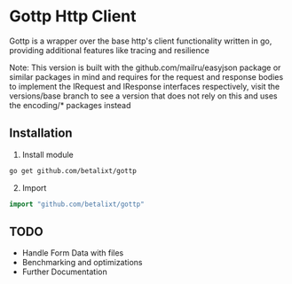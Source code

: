 # Gottp Http Client
Gottp is a wrapper over the base http's client functionality written in go,
providing additional features like tracing and resilience

Note: This version is built with the github.com/mailru/easyjson package or
similar packages in mind and requires for the request and response bodies to
implement the IRequest and IResponse interfaces respectively, visit the 
versions/base branch to see a version that does not rely on this and uses the
encoding/* packages instead


## Installation
1. Install module
```sh
go get github.com/betalixt/gottp
```
2. Import
```go
import "github.com/betalixt/gottp" 
```
## TODO
* Handle Form Data with files
* Benchmarking and optimizations
* Further Documentation
